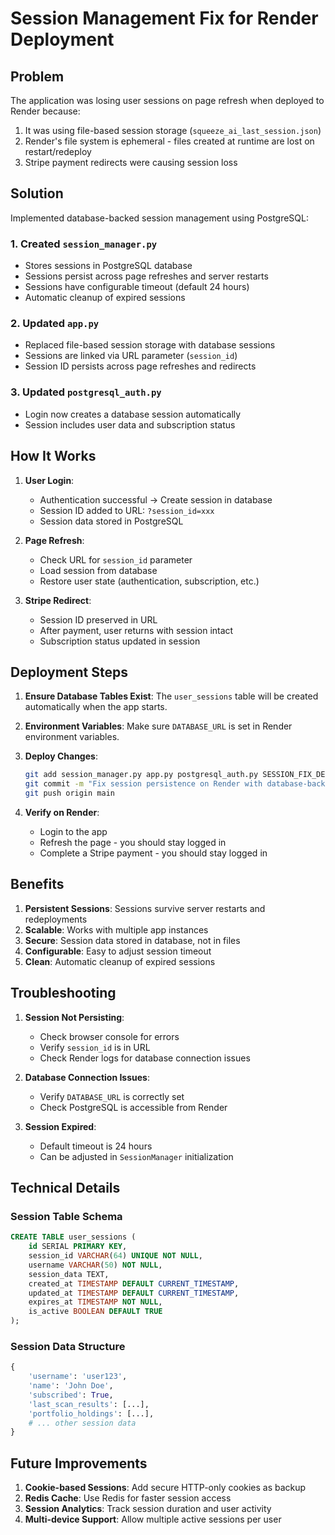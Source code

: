 # Session Management Fix for Render Deployment

## Problem
The application was losing user sessions on page refresh when deployed to Render because:
1. It was using file-based session storage (`squeeze_ai_last_session.json`)
2. Render's file system is ephemeral - files created at runtime are lost on restart/redeploy
3. Stripe payment redirects were causing session loss

## Solution
Implemented database-backed session management using PostgreSQL:

### 1. Created `session_manager.py`
- Stores sessions in PostgreSQL database
- Sessions persist across page refreshes and server restarts
- Sessions have configurable timeout (default 24 hours)
- Automatic cleanup of expired sessions

### 2. Updated `app.py`
- Replaced file-based session storage with database sessions
- Sessions are linked via URL parameter (`session_id`)
- Session ID persists across page refreshes and redirects

### 3. Updated `postgresql_auth.py`
- Login now creates a database session automatically
- Session includes user data and subscription status

## How It Works

1. **User Login**:
   - Authentication successful → Create session in database
   - Session ID added to URL: `?session_id=xxx`
   - Session data stored in PostgreSQL

2. **Page Refresh**:
   - Check URL for `session_id` parameter
   - Load session from database
   - Restore user state (authentication, subscription, etc.)

3. **Stripe Redirect**:
   - Session ID preserved in URL
   - After payment, user returns with session intact
   - Subscription status updated in session

## Deployment Steps

1. **Ensure Database Tables Exist**:
   The `user_sessions` table will be created automatically when the app starts.

2. **Environment Variables**:
   Make sure `DATABASE_URL` is set in Render environment variables.

3. **Deploy Changes**:
   ```bash
   git add session_manager.py app.py postgresql_auth.py SESSION_FIX_DEPLOYMENT.md
   git commit -m "Fix session persistence on Render with database-backed sessions"
   git push origin main
   ```

4. **Verify on Render**:
   - Login to the app
   - Refresh the page - you should stay logged in
   - Complete a Stripe payment - you should stay logged in

## Benefits

1. **Persistent Sessions**: Sessions survive server restarts and redeployments
2. **Scalable**: Works with multiple app instances
3. **Secure**: Session data stored in database, not in files
4. **Configurable**: Easy to adjust session timeout
5. **Clean**: Automatic cleanup of expired sessions

## Troubleshooting

1. **Session Not Persisting**:
   - Check browser console for errors
   - Verify `session_id` is in URL
   - Check Render logs for database connection issues

2. **Database Connection Issues**:
   - Verify `DATABASE_URL` is correctly set
   - Check PostgreSQL is accessible from Render

3. **Session Expired**:
   - Default timeout is 24 hours
   - Can be adjusted in `SessionManager` initialization

## Technical Details

### Session Table Schema
```sql
CREATE TABLE user_sessions (
    id SERIAL PRIMARY KEY,
    session_id VARCHAR(64) UNIQUE NOT NULL,
    username VARCHAR(50) NOT NULL,
    session_data TEXT,
    created_at TIMESTAMP DEFAULT CURRENT_TIMESTAMP,
    updated_at TIMESTAMP DEFAULT CURRENT_TIMESTAMP,
    expires_at TIMESTAMP NOT NULL,
    is_active BOOLEAN DEFAULT TRUE
);
```

### Session Data Structure
```python
{
    'username': 'user123',
    'name': 'John Doe',
    'subscribed': True,
    'last_scan_results': [...],
    'portfolio_holdings': [...],
    # ... other session data
}
```

## Future Improvements

1. **Cookie-based Sessions**: Add secure HTTP-only cookies as backup
2. **Redis Cache**: Use Redis for faster session access
3. **Session Analytics**: Track session duration and user activity
4. **Multi-device Support**: Allow multiple active sessions per user
